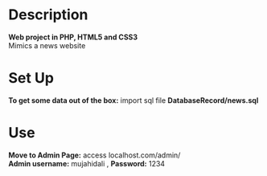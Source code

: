 # Description
**Web project in PHP, HTML5 and CSS3** <br>
Mimics a news website <br>
# Set Up
**To get some data out of the box:** import sql file **DatabaseRecord/news.sql** <br>
# Use
**Move to Admin Page:** access localhost.com/admin/ <br>
**Admin username:** mujahidali , **Password:** 1234  <br>
